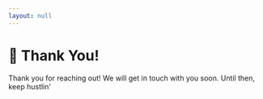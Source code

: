 ```yaml
---
layout: null
---
```


# 🤙 Thank You!

Thank you for reaching out! We will get in touch with you soon. Until then, keep hustlin'
